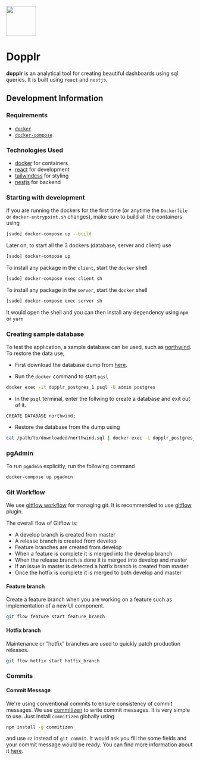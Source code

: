 <img src="./assets/logo.ico" width="80px" />

# Dopplr

**dopplr** is an analytical tool for creating beautiful dashboards using sql queries. It is built using `react` and `nestjs`.

## Development Information

### Requirements

- [`docker`](https://docs.docker.com/engine/install/)
- [`docker-compose`](https://docs.docker.com/compose/install/)

### Technologies Used

- [docker](https://www.docker.com/) for containers
- [react](https://reactjs.org/) for development
- [tailwindcss](https://tailwindcss.com/) for styling
- [nestjs](https://nestjs.com/) for backend

### Starting with development

If you are running the dockers for the first time (or anytime the `Dockerfile`
or `docker-entrypoint.sh` changes), make sure to build all the containers using

```sh
[sudo] docker-compose up --build
```

Later on, to start all the 3 dockers (database, server and client) use

```sh
[sudo] docker-compose up
```

To install any package in the `client`, start the `docker` shell

```sh
[sudo] docker-compose exec client sh
```

To install any package in the `server`, start the `docker` shell

```sh
[sudo] docker-compose exec server sh
```

It would open the shell and you can then install any dependency using `npm` or `yarn`

### Creating sample database

To test the application, a sample database can be used, such as [northwind](https://github.com/pthom/northwind_psql). To restore the data use,

- First download the database dump from [here](https://raw.githubusercontent.com/pthom/northwind_psql/master/northwind.sql).

- Run the `docker` command to start `pqsl`

```sh
docker exec -it dopplr_postgres_1 psql -U admin postgres
```

- In the `psql` terminal, enter the follwing to create a database and exit out of it.

```psql
CREATE DATABASE northwind;
```

- Restore the database from the dump using

```sh
cat /path/to/downloaded/northwind.sql | docker exec -i dopplr_postgres_1 psql -U admin northwind
```

### pgAdmin

To run `pgAdmin` explicitly, run the following command

```sh
docker-compose up pgadmin
```

### Git Workflow

We use [gitflow workflow](https://www.atlassian.com/git/tutorials/comparing-workflows/gitflow-workflow) for managing git. It is recommended to use [gitflow](https://github.com/nvie/gitflow/wiki/Installation) plugin.

The overall flow of Gitflow is:

- A develop branch is created from master
- A release branch is created from develop
- Feature branches are created from develop
- When a feature is complete it is merged into the develop branch
- When the release branch is done it is merged into develop and master
- If an issue in master is detected a hotfix branch is created from master
- Once the hotfix is complete it is merged to both develop and master

#### Feature branch

Create a feature branch when you are working on a feature such as implementation of a new UI component.

```sh
git flow feature start feature_branch
```

#### Hotfix branch

Maintenance or “hotfix” branches are used to quickly patch production releases.

```sh
git flow hotfix start hotfix_branch
```

### Commits

#### Commit Message

We're using conventional commits to ensure consistency of commit messages. We use [commitizen](https://github.com/commitizen/cz-cli) to write commit messages. It is very simple to use. Just install `commitizen` globally using

```sh
npm install -g commitizen
```

and use `cz` instead of `git commit`. It would ask you fill the some fields and your commit message would be ready. You can find more information about it [here](https://github.com/commitizen/cz-cli#if-your-repo-is-commitizen-friendly).
